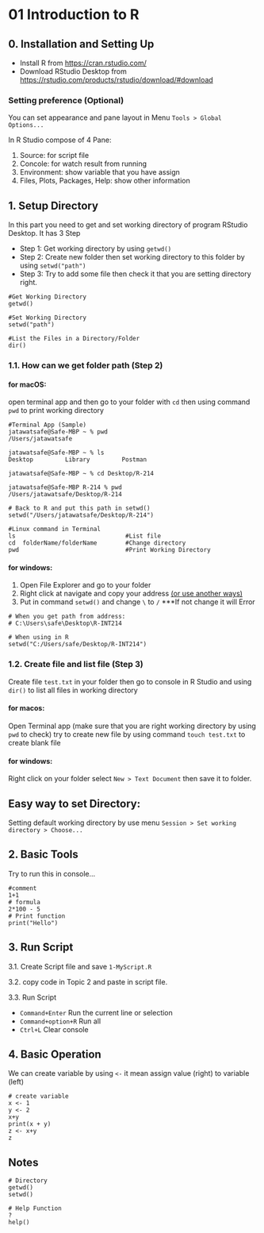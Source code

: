 # 01 Introduction to R
## 0. Installation and Setting Up
- Install R from https://cran.rstudio.com/
- Download RStudio Desktop from https://rstudio.com/products/rstudio/download/#download

### Setting preference (Optional)
You can set appearance and pane layout in Menu `Tools > Global Options...`

In R Studio compose of 4 Pane:
  1. Source: for script file
  2. Concole: for watch result from running
  3. Environment: show variable that you have assign
  4. Files, Plots, Packages, Help: show other information


## 1. Setup Directory
In this part you need to get and set working directory of program RStudio Desktop. It has 3 Step
- Step 1: Get working directory by using `getwd()`
- Step 2: Create new folder then set working directory to this folder by using `setwd("path")`
- Step 3: Try to add some file then check it that you are setting directory right.
````
#Get Working Directory
getwd()

#Set Working Directory
setwd("path")

#List the Files in a Directory/Folder
dir()
````
### 1.1. How can we get folder path (Step 2)
#### for macOS:
open terminal app and then go to your folder with `cd` then using command `pwd` to print working directory
```
#Terminal App (Sample)
jatawatsafe@Safe-MBP ~ % pwd
/Users/jatawatsafe

jatawatsafe@Safe-MBP ~ % ls
Desktop			Library			Postman

jatawatsafe@Safe-MBP ~ % cd Desktop/R-214 

jatawatsafe@Safe-MBP R-214 % pwd
/Users/jatawatsafe/Desktop/R-214

# Back to R and put this path in setwd()
setwd("/Users/jatawatsafe/Desktop/R-214")
```
```
#Linux command in Terminal
ls                               #List file
cd  folderName/folderName        #Change directory
pwd                              #Print Working Directory
```
#### for windows:
1. Open File Explorer and go to your folder
2. Right click at navigate and copy your address [(or use another ways)](https://www.top-password.com/blog/tag/how-to-find-file-path-windows-10/)
3. Put in command `setwd()` and change `\` to `/`     ***If not change it will Error
```
# When you get path from address: 
# C:\Users\safe\Desktop\R-INT214

# When using in R
setwd("C:/Users/safe/Desktop/R-INT214")
```

### 1.2. Create file and list file (Step 3)
Create file `test.txt` in your folder then go to console in R Studio and using `dir()` to list all files in working directory
#### for macos:
Open Terminal app (make sure that you are right working directory by using `pwd` to check) try to create new file by using command `touch test.txt` to create blank file
#### for windows:
Right click on your folder select `New > Text Document` then save it to folder.



## Easy way to set Directory:
Setting default working directory by use menu `Session > Set working directory > Choose...`


## 2. Basic Tools
Try to run this in console...
```{r}
#comment
1+1
# formula
2*100 - 5
# Print function
print("Hello")
```

## 3. Run Script
3.1. Create Script file and save `1-MyScript.R`

3.2. copy code in Topic 2 and paste in script file.

3.3. Run Script
- `Command+Enter` Run the current line or selection
- `Command+option+R` Run all
- `Ctrl+L` Clear console

## 4. Basic Operation
We can create variable by using `<-` it mean assign value (right) to variable (left)
```
# create variable
x <- 1
y <- 2
x+y
print(x + y)
z <- x+y
z
```

## Notes
```
# Directory
getwd()
setwd()

# Help Function
?
help()
```
